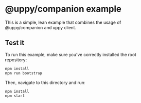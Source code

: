 # @uppy/companion example

This is a simple, lean example that combines the usage of @uppy/companion and uppy client.

## Test it

To run this example, make sure you've correctly installed the root repository:

```bash
npm install
npm run bootstrap
```

Then, navigate to this directory and run:

```bash
npm install
npm start
```
